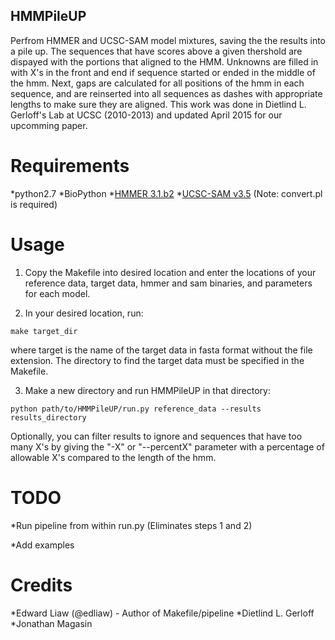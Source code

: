 ## HMMPileUP

Perfrom HMMER and UCSC-SAM model mixtures, saving the the results into a pile up. The sequences that have scores above a given thershold are dispayed with the portions that aligned to the HMM. Unknowns are filled in with X's in the front and end if sequence started or ended in the middle of the hmm. Next, gaps are calculated for all positions of the hmm in each sequence, and are reinserted into all sequences as dashes with appropriate lengths to make sure they are aligned. This work was done in Dietlind L. Gerloff's Lab at UCSC (2010-2013) and updated April 2015 for our upcomming paper.

# Requirements
*python2.7
*BioPython
*[HMMER 3.1.b2](http://hmmer.janelia.org/)
*[UCSC-SAM v3.5](https://compbio.soe.ucsc.edu/sam.html) (Note: convert.pl is required)

# Usage
1) Copy the Makefile into desired location and enter the locations of your reference data, target data, hmmer and sam binaries, and parameters for each model.

2) In your desired location, run:

`make target_dir`

where target is the name of the target data in fasta format without the file extension. The directory to find the target data must be specified in the Makefile.

3) Make a new directory and run HMMPileUP in that directory:

`python path/to/HMMPileUP/run.py reference_data --results results_directory`

Optionally, you can filter results to ignore and sequences that have too many X's by giving the "-X" or "--percentX" parameter with a percentage of  allowable X's compared to the length of the hmm.

# TODO
*Run pipeline from within run.py (Eliminates steps 1 and 2)

*Add examples

# Credits
*Edward Liaw (@edliaw) - Author of Makefile/pipeline
*Dietlind L. Gerloff
*Jonathan Magasin
